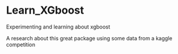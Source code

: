 # Learn_XGboost
Experimenting and learning about xgboost

A research about this great package using some data from a kaggle competition
